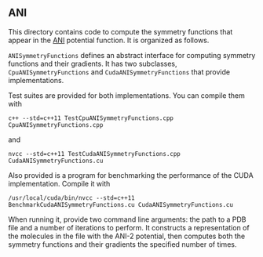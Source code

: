 ## ANI

This directory contains code to compute the symmetry functions that appear in the
[ANI](https://doi.org/10.1039/C6SC05720A) potential function.  It is organized as
follows.

`ANISymmetryFunctions` defines an abstract interface for computing symmetry
functions and their gradients.  It has two subclasses, `CpuANISymmetryFunctions`
and `CudaANISymmetryFunctions` that provide implementations.

Test suites are provided for both implementations.  You can compile them with

```
c++ --std=c++11 TestCpuANISymmetryFunctions.cpp CpuANISymmetryFunctions.cpp
```

and

```
nvcc --std=c++11 TestCudaANISymmetryFunctions.cpp CudaANISymmetryFunctions.cu
```

Also provided is a program for benchmarking the performance of the CUDA implementation.
Compile it with

```
/usr/local/cuda/bin/nvcc --std=c++11 BenchmarkCudaANISymmetryFunctions.cu CudaANISymmetryFunctions.cu
```

When running it, provide two command line arguments: the path to a PDB file and
a number of iterations to perform.  It constructs a representation of the molecules
in the file with the ANI-2 potential, then computes both the symmetry functions
and their gradients the specified number of times.
